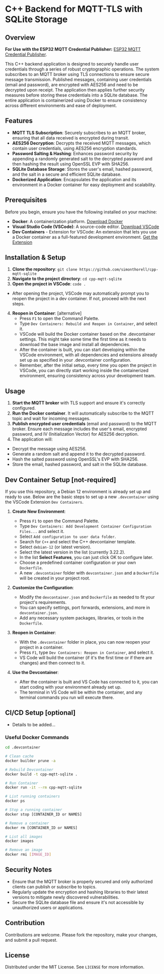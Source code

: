 # C++ Backend for MQTT-TLS with SQLite Storage

## Overview
**For Use with the ESP32 MQTT Credential Publisher:**
[ESP32 MQTT Credential Publisher](https://github.com/simonthorell/esp32-lvgl-hid).

This C++ backend application is designed to securely handle user credentials through a series of robust cryptographic operations. The system subscribes to an MQTT broker using TLS connections to ensure secure message transmission. Published messages, containing user credentials (email and password), are encrypted with AES256 and need to be decrypted upon receipt. The application then applies further security measures before storing these credentials into a SQLite database. The entire application is containerized using Docker to ensure consistency across different environments and ease of deployment.  

## Features
- **MQTT TLS Subscription**: Securely subscribes to an MQTT broker, ensuring that all data received is encrypted during transit.
- **AES256 Decryption**: Decrypts the received MQTT messages, which contain user credentials, using AES256 encryption standards.
- **Password Salting & Hashing**: Enhances password security by appending a randomly generated salt to the decrypted password and then hashing the result using OpenSSL EVP with SHA256.
- **SQLite Database Storage**: Stores the user's email, hashed password, and the salt in a secure and efficient SQLite database.
- **Dockerized Application**: Encapsulates the application and its environment in a Docker container for easy deployment and scalability.

## Prerequisites
Before you begin, ensure you have the following installed on your machine:
- **Docker**: A containerization platform. [Download Docker](https://docs.docker.com/get-docker/)
- **Visual Studio Code (VSCode)**: A source-code editor. [Download VSCode](https://code.visualstudio.com/download)
- **Dev Containers** - Extension for VSCode: An extension that lets you use a Docker container as a full-featured development environment. [Get the Extension](https://marketplace.visualstudio.com/items?itemName=ms-vscode-remote.remote-containers)

## Installation & Setup
1. **Clone the repository**: `git clone https://github.com/simonthorell/cpp-mqtt-sqlite`
2. **Navigate to the project directory**: `cd cpp-mqtt-sqlite`
3. **Open the project in VSCode**: `code .`
- After opening the project, VSCode may automatically prompt you to reopen the project in a dev container. If not, proceed with the next steps.
4. **Reopen in Container**: [alternative]
    - Press `F1` to open the Command Palette.
    - Type `Dev Containers: Rebuild and Reopen in Container`, and select it.
    - VSCode will build the Docker container based on the .devcontainer settings. This might take some time the first time as it needs to download the base image and install all dependencies.
    - After the container is built, you can start developing within the VSCode environment, with all dependencies and extensions already set up as specified in your .devcontainer configuration.
    - Remember, after the initial setup, every time you open the project in VSCode, you can directly start working inside the containerized environment, ensuring consistency across your development team.

## Usage
1. **Start the MQTT broker** with TLS support and ensure it's correctly configured.
2. **Run the Docker container**. It will automatically subscribe to the MQTT topic and wait for incoming messages.
3. **Publish encrypted user credentials** (email and password) to the MQTT broker. Ensure each message includes the user's email, encrypted password, and IV (Initialization Vector) for AES256 decryption.
4. The application will:
- Decrypt the message using AES256.
- Generate a random salt and append it to the decrypted password.
- Hash the salted password using OpenSSL's EVP with SHA256.
- Store the email, hashed password, and salt in the SQLite database.

## Dev Container Setup [not-required]
If you use this repository, a Debian 12 environment is already set up and ready to use. Below are the basic steps to set up a new `.devcontainer` using the VSCode Extension `Dev Containers`.

1. **Create New Environment**: 
   - Press `F1` to open the Command Palette.
   - Type `Dev Containers: Add Development Container Configuration Files...` and select it.
   - Select `Add configuration to user data folder`.
   - Search for `C++` and select the C++ devcontainer template.
   - Select `debian-12` (or latest version).
   - Select the latest version in the list (currently 3.22.2).
   - In the list **Select Features**, you can just click OK to configure later.
   - Choose a predefined container configuration or your own `Dockerfile`.
   - A new `.devcontainer` folder with `devcontainer.json` and a `Dockerfile` will be created in your project root.

2. **Customize the Configuration**:
   - Modify the `devcontainer.json` and `Dockerfile` as needed to fit your project's requirements.
   - You can specify settings, port forwards, extensions, and more in `devcontainer.json`.
   - Add any necessary system packages, libraries, or tools in the `Dockerfile`.

3. **Reopen in Container**:
   - With the `.devcontainer` folder in place, you can now reopen your project in a container.
   - Press `F1`, type `Dev Containers: Reopen in Container`, and select it.
   - VS Code will build the container (if it's the first time or if there are changes) and then connect to it.

4. **Use the Devcontainer**:
   - After the container is built and VS Code has connected to it, you can start coding with your environment already set up.
   - The terminal in VS Code will be within the container, and any terminal commands you run will execute there.

## CI/CD Setup [optional]
- Details to be added...

### Useful Docker Commands
```bash
cd .devcontainer

# Clean cache
docker builder prune -a

# Rebuild Devcontainer
docker build -t cpp-mqtt-sqlite .

# Run Container
docker run -it --rm cpp-mqtt-sqlite

# List running containers
docker ps

# Stop a running container
docker stop [CONTAINER_ID or NAMES]

# Remove a container
docker rm [CONTAINER_ID or NAMES]

# List all images
docker images

# Remove an image
docker rmi [IMAGE_ID]
```

## Security Notes
- Ensure that the MQTT broker is properly secured and only authorized clients can publish or subscribe to topics.
- Regularly update the encryption and hashing libraries to their latest versions to mitigate newly discovered vulnerabilities.
- Secure the SQLite database file and ensure it's not accessible by unauthorized users or applications.

## Contribution
Contributions are welcome. Please fork the repository, make your changes, and submit a pull request.

## License
Distributed under the MIT License. See `LICENSE` for more information.